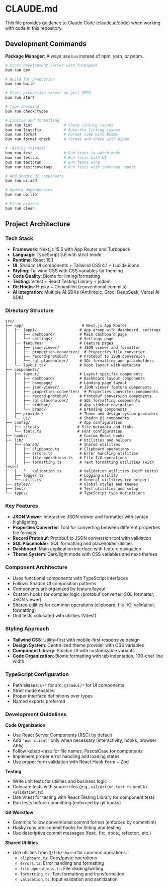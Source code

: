 # CLAUDE.md

This file provides guidance to Claude Code (claude.ai/code) when working with code in this repository.

## Development Commands

**Package Manager**: Always use `bun` instead of npm, yarn, or pnpm.

```bash
# Start development server with Turbopack
bun run dev

# Build for production  
bun run build

# Start production server on port 9999
bun run start

# Type checking
bun run check:types

# Linting and formatting
bun run lint              # Check linting issues
bun run lint:fix          # Auto-fix linting issues
bun run format            # Format code with Biome
bun run format:check      # Format and check with Biome

# Testing (Vitest)
bun run test              # Run tests in watch mode
bun run test:ui           # Run tests with UI
bun run test:run          # Run tests once
bun run test:coverage     # Run tests with coverage report

# Add Shadcn UI components
bun run ui:add

# Update dependencies
bun run up:lib

# Clean project
bun run clean
```

## Project Architecture

### Tech Stack
- **Framework**: Next.js 15.5 with App Router and Turbopack
- **Language**: TypeScript 5.8 with strict mode
- **Runtime**: React 19.1
- **UI**: Shadcn UI components + Tailwind CSS 4.1 + Lucide icons
- **Styling**: Tailwind CSS with CSS variables for theming
- **Code Quality**: Biome for linting/formatting
- **Testing**: Vitest + React Testing Library + jsdom
- **Git Hooks**: Husky + Commitlint (conventional commits)
- **AI Integration**: Multiple AI SDKs (Anthropic, Groq, DeepSeek, Vercel AI SDK)

### Directory Structure

```
src/
├── app/                          # Next.js App Router
│   ├── (app)/                   # App group with dashboard, settings
│   │   ├── dashboard/           # Main dashboard page
│   │   └── settings/            # Settings page
│   ├── features/                # Feature pages
│   │   ├── json-viewer/         # JSON viewer and formatter
│   │   ├── properties-converter/  # Properties file converter
│   │   ├── record-protobuf/     # Protobuf to JSON conversion
│   │   └── sql-placeholder/     # SQL formatting and placeholders
│   └── layout.tsx               # Root layout with metadata
├── components/
│   ├── layout/                  # Layout-specific components
│   │   ├── dashboard/           # Dashboard layout components
│   │   ├── homepage/            # Landing page layout
│   │   ├── json-viewer/         # JSON viewer feature components
│   │   ├── properties-converter/  # Properties converter components
│   │   ├── record-protobuf/     # Protobuf conversion components
│   │   ├── sql-placeholder/     # SQL formatting components
│   │   ├── sidebar/             # App sidebar navigation
│   │   └── brand/               # Branding components
│   ├── provider/                # Theme and design system providers
│   └── ui/                      # Shadcn UI components
├── config/                      # App configuration
│   ├── site.ts                 # Site metadata and links
│   └── fonts.ts                # Font configuration
├── hooks/                       # Custom React hooks
├── lib/                         # Utilities and helpers
│   ├── shared/                  # Shared utilities
│   │   ├── clipboard.ts         # Clipboard operations
│   │   ├── errors.ts            # Error handling utilities
│   │   ├── file-operations.ts   # File I/O operations
│   │   ├── formatting.ts        # Text formatting utilities (with tests)
│   │   └── validation.ts        # Validation utilities (with tests)
│   ├── logger.ts                # Logging utility
│   └── utils.ts                 # General utilities (cn helper)
├── styles/                      # Global styles and themes
├── test/                        # Test utilities and setup
└── types/                       # TypeScript type definitions
```

### Key Features
- **JSON Viewer**: Interactive JSON viewer and formatter with syntax highlighting
- **Properties Converter**: Tool for converting between different properties file formats
- **Record Protobuf**: Protobuf to JSON conversion tool with validation
- **SQL Placeholder**: SQL formatting and placeholder utilities
- **Dashboard**: Main application interface with feature navigation
- **Theme System**: Dark/light mode with CSS variables and next-themes

### Component Architecture
- Uses functional components with TypeScript interfaces
- Follows Shadcn UI composition patterns
- Components are organized by feature/layout
- Custom hooks for complex logic (protobuf converter, SQL formatter, JSON viewer)
- Shared utilities for common operations (clipboard, file I/O, validation, formatting)
- Unit tests colocated with utilities (Vitest)

### Styling Approach
- **Tailwind CSS**: Utility-first with mobile-first responsive design
- **Design System**: Centralized theme provider with CSS variables
- **Component Library**: Shadcn UI with customizable variants
- **Code Organization**: Biome formatting with tab indentation, 100-char line width

### TypeScript Configuration
- Path aliases: `@/*` for src, `@shadui/*` for UI components
- Strict mode enabled
- Proper interface definitions over types
- Named exports preferred

### Development Guidelines

**Code Organization**
- Use React Server Components (RSC) by default
- Add `'use client'` only when necessary (interactivity, hooks, browser APIs)
- Follow kebab-case for file names, PascalCase for components
- Implement proper error handling and loading states
- Use proper form validation with React Hook Form + Zod

**Testing**
- Write unit tests for utilities and business logic
- Colocate tests with source files (e.g., `validation.test.ts` next to `validation.ts`)
- Use Vitest for testing with React Testing Library for component tests
- Run tests before committing (enforced by git hooks)

**Git Workflow**
- Commits follow conventional commit format (enforced by commitlint)
- Husky runs pre-commit hooks for linting and testing
- Use descriptive commit messages (feat:, fix:, docs:, refactor:, etc.)

**Shared Utilities**
- Use utilities from `@/lib/shared` for common operations:
  - `clipboard.ts`: Copy/paste operations
  - `errors.ts`: Error handling and formatting
  - `file-operations.ts`: File reading/writing
  - `formatting.ts`: Text formatting and transformation
  - `validation.ts`: Input validation and sanitization